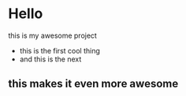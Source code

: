 # Hello

this is my awesome project

- this is the first cool thing
- and this is the next

## this makes it even more awesome
